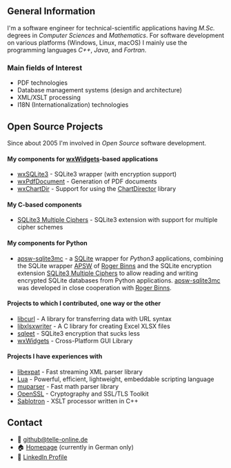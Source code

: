## General Information

I'm a software engineer for technical-scientific applications having  _M.Sc._ degrees in _Computer Sciences_ and _Mathematics_. For software development on various platforms (Windows, Linux, macOS) I mainly use the programming languages _C++_, _Java_, and _Fortran_.

### Main fields of Interest
- PDF technologies
- Database management systems (design and architecture)
- XML/XSLT processing
- I18N (Internationalization) technologies

## Open Source Projects

Since about 2005 I'm involved in _Open Source_ software development.

#### My components for [wxWidgets](https://github.com/wxWidgets/wxWidgets)-based applications
  - [wxSQLite3](https://github.com/utelle/wxsqlite3) - SQLite3 wrapper (with encryption support)
  - [wxPdfDocument](https://github.com/utelle/wxpdfdoc) - Generation of PDF documents
  - [wxChartDir](https://github.com/utelle/wxchartdir) - Support for using the [ChartDirector](https://www.advsofteng.com) library

#### My C-based components
  - [SQLite3 Multiple Ciphers](https://github.com/utelle/SQLite3MultipleCiphers) - SQLite3 extension with support for multiple cipher schemes

#### My components for Python
  - [apsw-sqlite3mc](https://github.com/utelle/apsw-sqlite3mc) - a [SQLite](https://www.sqlite.org) wrapper for _Python3_ applications, combining the SQLite wrapper [APSW](https://github.com/rogerbinns/apsw) of [Roger Binns](https://github.com/rogerbinns) and the SQLite encryption extension  [SQLite3 Multiple Ciphers](https://github.com/utelle/SQLite3MultipleCiphers) to allow reading and writing encrypted SQLite databases from Python applications. [apsw-sqlite3mc](https://github.com/utelle/apsw-sqlite3mc) was developed in close cooperation with [Roger Binns](https://www.rogerbinns.com).

#### Projects to which I contributed, one way or the other
  - [libcurl](https://github.com/curl/curl) - A library for transferring data with URL syntax
  - [libxlsxwriter](https://github.com/jmcnamara/libxlsxwriter) - A C library for creating Excel XLSX files
  - [sqleet](https://github.com/resilar/sqleet) - SQLite3 encryption that sucks less
  - [wxWidgets](https://github.com/wxWidgets/wxWidgets) - Cross-Platform GUI Library

#### Projects I have experiences with
  - [libexpat](https://github.com/libexpat/libexpat) - Fast streaming XML parser library
  - [Lua](https://www.lua.org) - Powerful, efficient, lightweight, embeddable scripting language
  - [muparser](https://github.com/beltoforion/muparser) - Fast math parser library
  - [OpenSSL](https://www.openssl.org) - Cryptography and SSL/TLS Toolkit
  - [Sablotron](https://sourceforge.net/projects/sablotron/) - XSLT processor written in C++

## Contact
- 📧 github@telle-online.de
- 🏠 [Homepage](https://www.telle-online.de) (currently in German only)
- 🔗 [LinkedIn Profile](https://www.linkedin.com/in/ulrich-telle-35b4a3130/)

<!--
- 🔭 I’m currently working on ...
- 🌱 I’m currently learning ...
- 👯 I’m looking to collaborate on ...
- 🤔 I’m looking for help with ...
- 💬 Ask me about ...
-->
